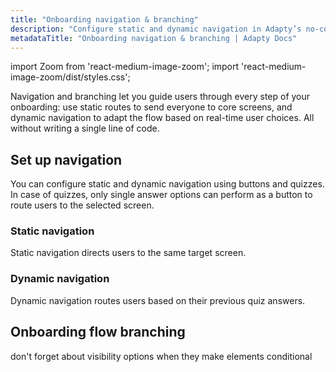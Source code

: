 ```yaml
---
title: "Onboarding navigation & branching"
description: "Configure static and dynamic navigation in Adapty’s no-code onboarding builder to guide users through flows and branch based on their choices."
metadataTitle: "Onboarding navigation & branching | Adapty Docs"
---
```


import Zoom from 'react-medium-image-zoom';
import 'react-medium-image-zoom/dist/styles.css';

Navigation and branching let you guide users through every step of your onboarding: use static routes to send everyone to core screens, and dynamic navigation to adapt the flow based on real-time user choices. All without writing a single line of code. 

## Set up navigation

You can configure static and dynamic navigation using buttons and quizzes. In case of quizzes, only single answer options can perform as a button to route users to the selected screen.

### Static navigation

Static navigation directs users to the same target screen.

### Dynamic navigation

Dynamic navigation routes users based on their previous quiz answers. 

## Onboarding flow branching




don't forget about visibility options when they make elements conditional